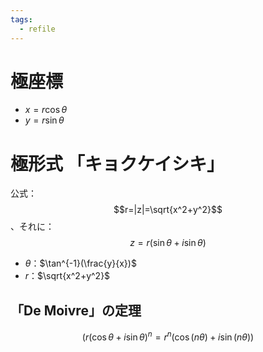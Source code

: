 ```yaml
---
tags:
  - refile
---
```


# 極座標

- $x=r\cos\theta$
- $y=r\sin\theta$

# 極形式 「キョクケイシキ」

公式：$$r=|z|=\sqrt{x^2+y^2}$$、それに：$$z=r(\sin{\theta}+i\sin{\theta})$$

- $\theta$：$\tan^{-1}(\frac{y}{x})$
- $r$：$\sqrt{x^2+y^2}$

## 「De Moivre」の定理

$$(r(\cos{\theta}+i\sin{\theta})^n=r^n(\cos(n\theta)+i\sin(n\theta))$$

